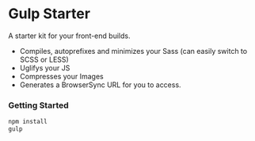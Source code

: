 # Gulp Starter
A starter kit for your front-end builds.

- Compiles, autoprefixes and minimizes your Sass (can easily switch to SCSS or LESS)
- Uglifys your JS
- Compresses your Images
- Generates a BrowserSync URL for you to access.

### Getting Started

```bash
npm install
gulp
```
